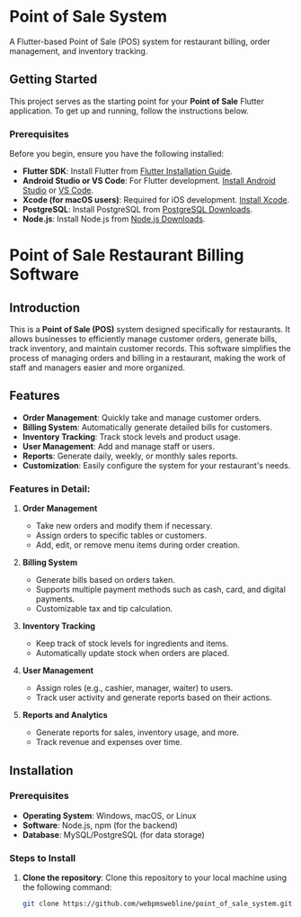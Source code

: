 # Point of Sale System

A Flutter-based Point of Sale (POS) system for restaurant billing, order management, and inventory tracking.

## Getting Started

This project serves as the starting point for your **Point of Sale** Flutter application. To get up and running, follow the instructions below.

### Prerequisites

Before you begin, ensure you have the following installed:
- **Flutter SDK**: Install Flutter from [Flutter Installation Guide](https://flutter.dev/docs/get-started/install).
- **Android Studio or VS Code**: For Flutter development. [Install Android Studio](https://developer.android.com/studio) or [VS Code](https://code.visualstudio.com/Download).
- **Xcode (for macOS users)**: Required for iOS development. [Install Xcode](https://developer.apple.com/xcode/).
- **PostgreSQL**: Install PostgreSQL from [PostgreSQL Downloads](https://www.postgresql.org/download/).
- **Node.js**: Install Node.js from [Node.js Downloads](https://nodejs.org/).

# Point of Sale Restaurant Billing Software

## Introduction

This is a **Point of Sale (POS)** system designed specifically for restaurants. It allows businesses to efficiently manage customer orders, generate bills, track inventory, and maintain customer records. This software simplifies the process of managing orders and billing in a restaurant, making the work of staff and managers easier and more organized.

## Features

- **Order Management**: Quickly take and manage customer orders.
- **Billing System**: Automatically generate detailed bills for customers.
- **Inventory Tracking**: Track stock levels and product usage.
- **User Management**: Add and manage staff or users.
- **Reports**: Generate daily, weekly, or monthly sales reports.
- **Customization**: Easily configure the system for your restaurant's needs.

### Features in Detail:

1. **Order Management**
   - Take new orders and modify them if necessary.
   - Assign orders to specific tables or customers.
   - Add, edit, or remove menu items during order creation.

2. **Billing System**
   - Generate bills based on orders taken.
   - Supports multiple payment methods such as cash, card, and digital payments.
   - Customizable tax and tip calculation.

3. **Inventory Tracking**
   - Keep track of stock levels for ingredients and items.
   - Automatically update stock when orders are placed.

4. **User Management**
   - Assign roles (e.g., cashier, manager, waiter) to users.
   - Track user activity and generate reports based on their actions.

5. **Reports and Analytics**
   - Generate reports for sales, inventory usage, and more.
   - Track revenue and expenses over time.

## Installation

### Prerequisites

- **Operating System**: Windows, macOS, or Linux
- **Software**: Node.js, npm (for the backend)
- **Database**: MySQL/PostgreSQL (for data storage)

### Steps to Install

1. **Clone the repository**:
   Clone this repository to your local machine using the following command:
   ```bash
   git clone https://github.com/webpmswebline/point_of_sale_system.git
